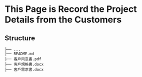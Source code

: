 # This Page is Record the Project Details from the Customers

## Structure
```
├── ...
├── README.md
├── 客戶同意書.pdf 
├── 客戶規格書.docx 
├── 客戶需求書.docx 
